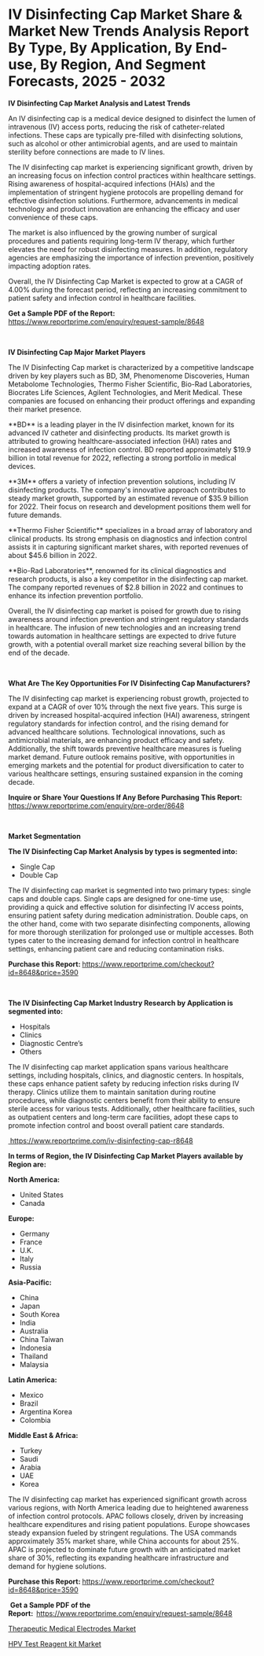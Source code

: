 <p><h1>IV Disinfecting Cap Market Share & Market New Trends Analysis Report By Type, By Application, By End-use, By Region, And Segment Forecasts, 2025 - 2032</h1></p><p><strong>IV Disinfecting Cap Market Analysis and Latest Trends</strong></p>
<p><p>An IV disinfecting cap is a medical device designed to disinfect the lumen of intravenous (IV) access ports, reducing the risk of catheter-related infections. These caps are typically pre-filled with disinfecting solutions, such as alcohol or other antimicrobial agents, and are used to maintain sterility before connections are made to IV lines.</p><p>The IV disinfecting cap market is experiencing significant growth, driven by an increasing focus on infection control practices within healthcare settings. Rising awareness of hospital-acquired infections (HAIs) and the implementation of stringent hygiene protocols are propelling demand for effective disinfection solutions. Furthermore, advancements in medical technology and product innovation are enhancing the efficacy and user convenience of these caps.</p><p>The market is also influenced by the growing number of surgical procedures and patients requiring long-term IV therapy, which further elevates the need for robust disinfecting measures. In addition, regulatory agencies are emphasizing the importance of infection prevention, positively impacting adoption rates.</p><p>Overall, the IV Disinfecting Cap Market is expected to grow at a CAGR of 4.00% during the forecast period, reflecting an increasing commitment to patient safety and infection control in healthcare facilities.</p></p>
<p><strong>Get a Sample PDF of the Report:&nbsp;</strong> <a href="https://www.reportprime.com/enquiry/request-sample/8648?utm_campaign=1932&utm_medium=2&utm_source=Github&utm_content=ia&utm_term=20032025&utm_id=iv-disinfecting-cap">https://www.reportprime.com/enquiry/request-sample/8648</a></p>
<p>&nbsp;</p>
<p><strong>IV Disinfecting Cap Major Market Players</strong></p>
<p><p>The IV Disinfecting Cap market is characterized by a competitive landscape driven by key players such as BD, 3M, Phenomenome Discoveries, Human Metabolome Technologies, Thermo Fisher Scientific, Bio-Rad Laboratories, Biocrates Life Sciences, Agilent Technologies, and Merit Medical. These companies are focused on enhancing their product offerings and expanding their market presence.</p><p>**BD** is a leading player in the IV disinfection market, known for its advanced IV catheter and disinfecting products. Its market growth is attributed to growing healthcare-associated infection (HAI) rates and increased awareness of infection control. BD reported approximately $19.9 billion in total revenue for 2022, reflecting a strong portfolio in medical devices.</p><p>**3M** offers a variety of infection prevention solutions, including IV disinfecting products. The company's innovative approach contributes to steady market growth, supported by an estimated revenue of $35.9 billion for 2022. Their focus on research and development positions them well for future demands.</p><p>**Thermo Fisher Scientific** specializes in a broad array of laboratory and clinical products. Its strong emphasis on diagnostics and infection control assists it in capturing significant market shares, with reported revenues of about $45.6 billion in 2022. </p><p>**Bio-Rad Laboratories**, renowned for its clinical diagnostics and research products, is also a key competitor in the disinfecting cap market. The company reported revenues of $2.8 billion in 2022 and continues to enhance its infection prevention portfolio.</p><p>Overall, the IV disinfecting cap market is poised for growth due to rising awareness around infection prevention and stringent regulatory standards in healthcare. The infusion of new technologies and an increasing trend towards automation in healthcare settings are expected to drive future growth, with a potential overall market size reaching several billion by the end of the decade.</p></p>
<p>&nbsp;</p>
<p><strong>What Are The Key Opportunities For IV Disinfecting Cap Manufacturers?</strong></p>
<p><p>The IV disinfecting cap market is experiencing robust growth, projected to expand at a CAGR of over 10% through the next five years. This surge is driven by increased hospital-acquired infection (HAI) awareness, stringent regulatory standards for infection control, and the rising demand for advanced healthcare solutions. Technological innovations, such as antimicrobial materials, are enhancing product efficacy and safety. Additionally, the shift towards preventive healthcare measures is fueling market demand. Future outlook remains positive, with opportunities in emerging markets and the potential for product diversification to cater to various healthcare settings, ensuring sustained expansion in the coming decade.</p></p>
<p><strong>Inquire or Share Your Questions If Any Before Purchasing This Report:</strong> <a href="https://www.reportprime.com/enquiry/pre-order/8648?utm_campaign=1932&utm_medium=2&utm_source=Github&utm_content=ia&utm_term=20032025&utm_id=iv-disinfecting-cap">https://www.reportprime.com/enquiry/pre-order/8648</a></p>
<p>&nbsp;</p>
<p><strong>Market Segmentation</strong></p>
<p><strong>The IV Disinfecting Cap Market Analysis by types is segmented into:</strong></p>
<p><ul><li>Single Cap</li><li>Double Cap</li></ul></p>
<p><p>The IV disinfecting cap market is segmented into two primary types: single caps and double caps. Single caps are designed for one-time use, providing a quick and effective solution for disinfecting IV access points, ensuring patient safety during medication administration. Double caps, on the other hand, come with two separate disinfecting components, allowing for more thorough sterilization for prolonged use or multiple accesses. Both types cater to the increasing demand for infection control in healthcare settings, enhancing patient care and reducing contamination risks.</p></p>
<p><strong>Purchase this Report:&nbsp;</strong><a href="https://www.reportprime.com/checkout?id=8648&price=3590&utm_campaign=1932&utm_medium=2&utm_source=Github&utm_content=ia&utm_term=20032025&utm_id=iv-disinfecting-cap">https://www.reportprime.com/checkout?id=8648&price=3590</a></p>
<p>&nbsp;</p>
<p><strong>The IV Disinfecting Cap Market Industry Research by Application is segmented into:</strong></p>
<p><ul><li>Hospitals</li><li>Clinics</li><li>Diagnostic Centre’s</li><li>Others</li></ul></p>
<p><p>The IV disinfecting cap market application spans various healthcare settings, including hospitals, clinics, and diagnostic centers. In hospitals, these caps enhance patient safety by reducing infection risks during IV therapy. Clinics utilize them to maintain sanitation during routine procedures, while diagnostic centers benefit from their ability to ensure sterile access for various tests. Additionally, other healthcare facilities, such as outpatient centers and long-term care facilities, adopt these caps to promote infection control and boost overall patient care standards.</p></p>
<p><a href="https://www.reportprime.com/iv-disinfecting-cap-r8648?utm_campaign=1932&utm_medium=2&utm_source=Github&utm_content=ia&utm_term=20032025&utm_id=iv-disinfecting-cap">&nbsp;https://www.reportprime.com/iv-disinfecting-cap-r8648</a></p>
<p><strong>In terms of Region, the IV Disinfecting Cap Market Players available by Region are:</strong></p>
<p>
    <p> <strong> North America: </strong>
        <ul>
            <li>United States</li>
            <li>Canada</li>
        </ul>
        </p> 
    <p> <strong> Europe: </strong>
        <ul>
            <li>Germany</li>
            <li>France</li>
            <li>U.K.</li>
            <li>Italy</li>
            <li>Russia</li>
        </ul>
        </p> 
    <p> <strong> Asia-Pacific: </strong>
        <ul>
            <li>China</li>
            <li>Japan</li>
            <li>South Korea</li>
            <li>India</li>
            <li>Australia</li>
            <li>China Taiwan</li>
            <li>Indonesia</li>
            <li>Thailand</li>
            <li>Malaysia</li>
        </ul>
        </p> 
    <p> <strong> Latin America: </strong>
        <ul>
            <li>Mexico</li>
            <li>Brazil</li>
            <li>Argentina Korea</li>
            <li>Colombia</li>
        </ul>
        </p> 
    <p> <strong> Middle East & Africa: </strong>
        <ul>
            <li>Turkey</li>
            <li>Saudi</li>
            <li>Arabia</li>
            <li>UAE</li>
            <li>Korea</li>
        </ul>
    </p>
    </p>
<p><p>The IV disinfecting cap market has experienced significant growth across various regions, with North America leading due to heightened awareness of infection control protocols. APAC follows closely, driven by increasing healthcare expenditures and rising patient populations. Europe showcases steady expansion fueled by stringent regulations. The USA commands approximately 35% market share, while China accounts for about 25%. APAC is projected to dominate future growth with an anticipated market share of 30%, reflecting its expanding healthcare infrastructure and demand for hygiene solutions.</p></p>
<p><strong>Purchase this Report: </strong><a href="https://www.reportprime.com/checkout?id=8648&price=3590&utm_campaign=1932&utm_medium=2&utm_source=Github&utm_content=ia&utm_term=20032025&utm_id=iv-disinfecting-cap">https://www.reportprime.com/checkout?id=8648&price=3590</a></p>
<p>&nbsp;<strong>Get a Sample PDF of the Report:&nbsp;&nbsp;</strong><a href="https://www.reportprime.com/enquiry/request-sample/8648?utm_campaign=1932&utm_medium=2&utm_source=Github&utm_content=ia&utm_term=20032025&utm_id=iv-disinfecting-cap">https://www.reportprime.com/enquiry/request-sample/8648</a></p>
<p><strong></strong></p>
<p><p><a href="https://github.com/maikefelanc3/Market-Research-Report-List-1/blob/main/therapeutic-medical-electrodes-market.md?utm_campaign=1932&utm_medium=2&utm_source=Github&utm_content=ia&utm_term=20032025&utm_id=iv-disinfecting-cap">Therapeutic Medical Electrodes Market</a></p><p><a href="https://github.com/vimar16th/Market-Research-Report-List-7/blob/main/hpv-test-reagent-kit-market.md?utm_campaign=1932&utm_medium=2&utm_source=Github&utm_content=ia&utm_term=20032025&utm_id=iv-disinfecting-cap">HPV Test Reagent kit Market</a></p></p>